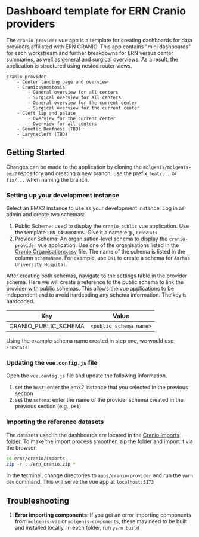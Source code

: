 # Dashboard template for ERN Cranio providers

The `cranio-provider` vue app is a template for creating dashboards for data providers affiliated with ERN CRANIO. This app contains "mini dashboards" for each workstream and further breakdowns for ERN versus center summaries, as well as general and surgical overviews. As a result, the application is structured using nested router views.

```text
cranio-provider
    - Center landing page and overview
    - Craniosynostosis
        - General overview for all centers
        - Surgical overview for all centers
        - General overview for the current center
        - Surgical overview for the current center
    - Cleft lip and palate
        - Overview for the current center
        - Overview for all centers
    - Genetic Deafness (TBD)
    - Larynxcleft (TBD)
```

## Getting Started

Changes can be made to the application by cloning the `molgenis/molgenis-emx2` repository and creating a new branch; use the prefix `feat/...` or `fix/...` when naming the branch.

### Setting up your development instance

Select an EMX2 instance to use as your development instance. Log in as admin and create two schemas:

1. Public Schema: used to display the `cranio-public` vue application. Use the template `ERN_DASHBOARDS`. Give it a name e.g., `ErnStats`
2. Provider Schema: An organisation-level schema to display the `cranio-provider` vue application. Use one of the organisations listed in the [Cranio Organisations.csv](https://github.com/molgenis/projects-rd-erns/blob/main/erns/cranio/imports/organisations.csv) file. The name of the schema is listed in the column `schemaName`. For example, use `DK1` to create a schema for `Aarhus University Hospital`.

After creating both schemas, navigate to the settings table in the provider schema. Here we will create a reference to the public schema to link the provider with public schemas. This allows the vue applications to be independent and to avoid hardcoding any schema information. The key is hardcoded.

| Key | Value |
|-----|-------|
| CRANIO_PUBLIC_SCHEMA | `<public_schema_name>` |

Using the example schema name created in step one, we would use `ErnStats`.

### Updating the `vue.config.js` file

Open the `vue.config.js` file and update the following information.

1. set the `host`: enter the emx2 instance that you selected in the previous section
2. set the `schema`: enter the name of the provider schema created in the previous section (e.g., `DK1`)

### Importing the reference datasets

The datasets used in the dashboards are located in the [Cranio Imports folder](https://github.com/molgenis/projects-rd-erns/tree/main/erns/cranio/imports). To make the import process smoother, zip the folder and import it via the browser.

```bash
cd erns/cranio/imports
zip -r ../ern_cranio.zip *
```

In the terminal, change directories to `apps/cranio-provider` and run the `yarn dev` command. This will serve the vue app at `localhost:5173`

## Troubleshooting

1. **Error importing components**: If you get an error importing components from `molgenis-viz` or `molgenis-components`, these may need to be built and installed locally. In each folder, run `yarn build`
